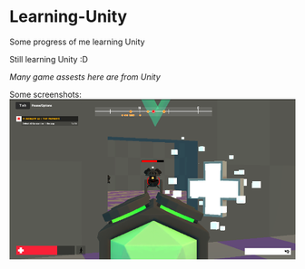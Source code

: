 # Learning-Unity
Some progress of me learning Unity

Still learning Unity :D

*Many game assests here are from Unity*

Some screenshots:
![alt text](https://github.com/loveillusion/Learning-Unity/blob/main/MiniFPS/shoot&kill.png?raw=true)
